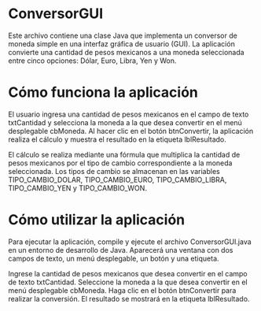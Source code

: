 # ConversorGUI
Este archivo contiene una clase Java que implementa un conversor de moneda simple en una interfaz gráfica de usuario (GUI). La aplicación convierte una cantidad de pesos mexicanos a una moneda seleccionada entre cinco opciones: Dólar, Euro, Libra, Yen y Won.

# Cómo funciona la aplicación
El usuario ingresa una cantidad de pesos mexicanos en el campo de texto txtCantidad y selecciona la moneda a la que desea convertir en el menú desplegable cbMoneda. Al hacer clic en el botón btnConvertir, la aplicación realiza el cálculo y muestra el resultado en la etiqueta lblResultado.

El cálculo se realiza mediante una fórmula que multiplica la cantidad de pesos mexicanos por el tipo de cambio correspondiente a la moneda seleccionada. Los tipos de cambio se almacenan en las variables TIPO_CAMBIO_DOLAR, TIPO_CAMBIO_EURO, TIPO_CAMBIO_LIBRA, TIPO_CAMBIO_YEN y TIPO_CAMBIO_WON.

# Cómo utilizar la aplicación
Para ejecutar la aplicación, compile y ejecute el archivo ConversorGUI.java en un entorno de desarrollo de Java. Aparecerá una ventana con dos campos de texto, un menú desplegable, un botón y una etiqueta.

Ingrese la cantidad de pesos mexicanos que desea convertir en el campo de texto txtCantidad. Seleccione la moneda a la que desea convertir en el menú desplegable cbMoneda. Haga clic en el botón btnConvertir para realizar la conversión. El resultado se mostrará en la etiqueta lblResultado.
